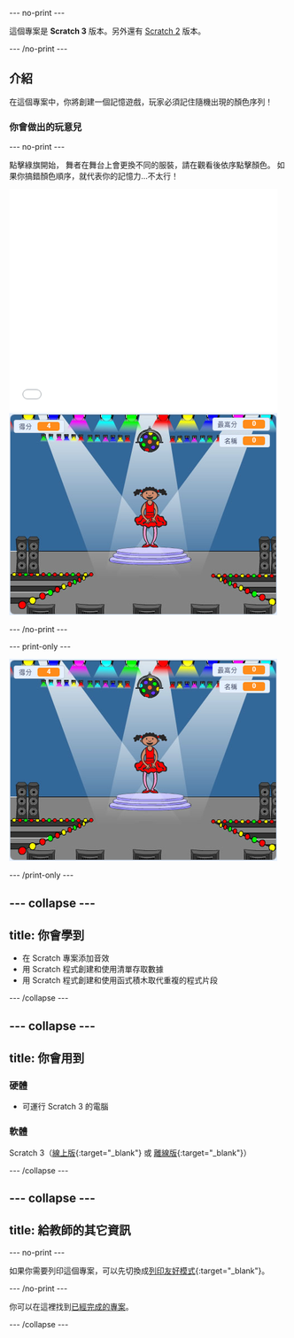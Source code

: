 --- no-print ---

這個專案是 **Scratch 3** 版本。另外還有 [Scratch 2](https://projects.raspberrypi.org/en/projects/memory-scratch2) 版本。

--- /no-print ---

## 介紹

在這個專案中，你將創建一個記憶遊戲，玩家必須記住隨機出現的顏色序列！

### 你會做出的玩意兒

--- no-print ---

點擊綠旗開始， 舞者在舞台上會更換不同的服裝，請在觀看後依序點擊顏色。 如果你搞錯顏色順序，就代表你的記憶力…不太行！

<div class="scratch-preview">
  <iframe allowtransparency="true" width="485" height="402" src="//scratch.mit.edu/projects/embed/394583903/?autostart=false" frameborder="0" allowfullscreen scrolling="no" mark="crwd-mark"></iframe> <img src="images/screenshot.png" />
</div>

--- /no-print ---

--- print-only ---

![已完成遊戲的截圖](images/screenshot.png)

--- /print-only ---

--- collapse ---
---
title: 你會學到
---
+ 在 Scratch 專案添加音效
+ 用 Scratch 程式創建和使用清單存取數據
+ 用 Scratch 程式創建和使用函式積木取代重複的程式片段

--- /collapse ---

--- collapse ---
---
title: 你會用到
---
### 硬體

+ 可運行 Scratch 3 的電腦

### 軟體

Scratch 3（[線上版](https://rpf.io/scratchon){:target="_blank"} 或 [離線版](https://rpf.io/scratchoff){:target="_blank"}）

--- /collapse ---

--- collapse ---
---
title: 給教師的其它資訊
---
--- no-print ---

如果你需要列印這個專案，可以先切換成[列印友好模式](https://projects.raspberrypi.org/zh-TW/projects/memory/print){:target="_blank"}。

--- /no-print ---

你可以在這裡找到[已經完成的專案](https://rpf.io/p/zh-TW/memory-get)。

--- /collapse ---